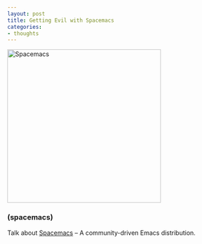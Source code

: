 ```yaml
---
layout: post
title: Getting Evil with Spacemacs
categories:
- thoughts
---
```


<p class="text-center">
    <img class="img-responsive center" src="http://spacemacs.org/img/logo.png" width="350" alt="Spacemacs">
    <br>
    <h3>(spacemacs)</h3>
</p>

Talk about [Spacemacs](http://spacemacs.org/) – A community-driven Emacs distribution.
